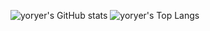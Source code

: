 ![yoryer's GitHub stats](https://github-readme-stats.vercel.app/api?username=yoryer&show_icons=true&theme=holi&count_private=true&include_all_commits=true&hide=contribs)
![yoryer's Top Langs](https://github-readme-stats.vercel.app/api/top-langs/?username=yoryer&layout=compact&theme=holi)

